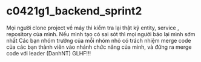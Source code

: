 # c0421g1_backend_sprint2

Mọi người clone project về máy thì kiểm tra lại thật kỹ entity, service , repository của mình. Nếu mình tạo có sai sót thì mọi người báo lại mình sớm nhất
Các bạn nhóm trưởng của mỗi nhóm nhỏ có trách nhiệm merge code của các bạn thành viên vào nhánh chức năng của mình, và đứng ra merge code với leader (DanhNT)
GLHF!!!
